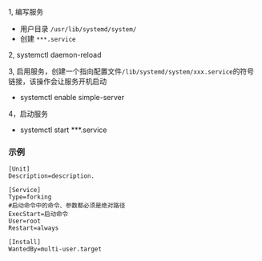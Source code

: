1, 编写服务
- 用户目录 `/usr/lib/systemd/system/`
- 创建 `***.service`

2, systemctl daemon-reload

3, 启用服务，创建一个指向配置文件`/lib/systemd/system/xxx.service`的符号链接，该操作会让服务开机启动

- systemctl enable simple-server
  
4，启动服务
- systemctl start ***.service

### 示例
```shell
[Unit]
Description=description.

[Service]
Type=forking
#启动命令中的命令、参数都必须是绝对路径
ExecStart=启动命令 
User=root
Restart=always

[Install]
WantedBy=multi-user.target
```